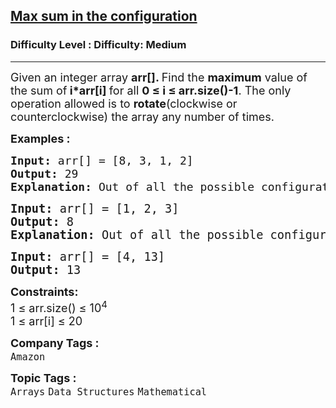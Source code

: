 <h2><a href="https://www.geeksforgeeks.org/problems/max-sum-in-the-configuration/1">Max sum in the configuration</a></h2><h3>Difficulty Level : Difficulty: Medium</h3><hr><div class="problems_problem_content__Xm_eO"><p><span style="font-size: 18px;">Given an integer array <strong>arr[]</strong><strong>. </strong>Find&nbsp;the <strong>maximum</strong> value of the sum of<strong> i*arr[i] </strong>for all <strong>0&nbsp;</strong></span><span style="font-size: 18px;"><strong>≤</strong></span><strong style="font-size: 18px;"> i&nbsp;</strong><span style="font-size: 18px;"><strong>≤</strong></span><strong style="font-size: 18px;">&nbsp;arr.size()-1</strong><span style="font-size: 18px;">. The only operation allowed is to </span><strong style="font-size: 18px;">rotate</strong><span style="font-size: 18px;">(clockwise or counterclockwise) the array any number of times.</span></p>
<p><span style="font-size: 18px;"><strong>Examples :</strong></span></p>
<pre><span style="font-size: 18px;"><strong>Input: </strong>arr[] = [8, 3, 1, 2]
<strong>Output: </strong>29<strong>
Explanation: </strong>Out of all the possible configurations by rotating the elements: arr[] = [3, 1, 2, 8] here (3*0) + (1*1) + (2*2) + (8*3) = 29 is maximum.<br></span></pre>
<pre><span style="font-size: 14pt;"><strong>Input: </strong>arr[] = [1, 2, 3]
<strong>Output: </strong>8<strong>
Explanation: </strong>Out of all the possible configurations by rotating the elements: arr[] = [1, 2, 3] here (1*0) + (2*1) + (3*2) = 8 is maximum.</span></pre>
<pre><span style="font-size: 14pt;"><strong>Input: </strong>arr[] = [4, 13]
<strong>Output: </strong>13</span></pre>
<p><span style="font-size: 18px;"><strong>Constraints:</strong><br>1 ≤ arr.size() ≤ 10<sup>4</sup><br>1 ≤ arr[i] ≤ 20</span></p></div><p><span style=font-size:18px><strong>Company Tags : </strong><br><code>Amazon</code>&nbsp;<br><p><span style=font-size:18px><strong>Topic Tags : </strong><br><code>Arrays</code>&nbsp;<code>Data Structures</code>&nbsp;<code>Mathematical</code>&nbsp;